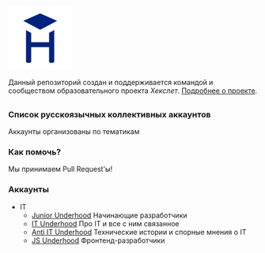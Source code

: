 ##
[![Hexlet Ltd. logo](https://raw.githubusercontent.com/Hexlet/assets/master/images/hexlet_logo128.png)](https://ru.hexlet.io/pages/about?utm_source=github&utm_medium=link&utm_campaign=ru-local-communities)

Данный репозиторий создан и поддерживается командой и сообществом образовательного проекта _Хекслет_. [Подробнее о проекте](https://ru.hexlet.io/pages/about?utm_source=github&utm_medium=link&utm_campaign=awesome-underhood).
##

### Список русскоязычных коллективных аккаунтов

Аккаунты организованы по тематикам

### Как помочь?

Мы принимаем Pull Request'ы!

### Аккаунты

* IT
  * [Junior Underhood](https://twitter.com/jnrunderhood) Начинающие разработчики
  * [IT Underhood](https://twitter.com/itunderhood) Про IT и все с ним связанное
  * [Anti IT Underhood](https://twitter.com/AntiITUnderhood) Технические истории и спорные мнения о IT
  * [JS Underhood](https://twitter.com/jsunderhood) Фронтенд-разработчики
